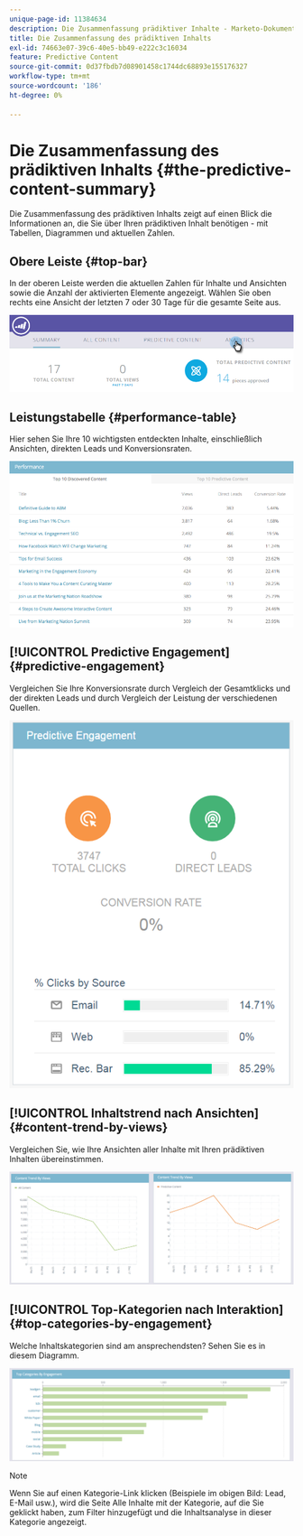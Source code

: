 ```yaml
---
unique-page-id: 11384634
description: Die Zusammenfassung prädiktiver Inhalte - Marketo-Dokumente - Produktdokumentation
title: Die Zusammenfassung des prädiktiven Inhalts
exl-id: 74663e07-39c6-40e5-bb49-e222c3c16034
feature: Predictive Content
source-git-commit: 0d37fbdb7d08901458c1744dc68893e155176327
workflow-type: tm+mt
source-wordcount: '186'
ht-degree: 0%

---
```


# Die Zusammenfassung des prädiktiven Inhalts {#the-predictive-content-summary}

Die Zusammenfassung des prädiktiven Inhalts zeigt auf einen Blick die Informationen an, die Sie über Ihren prädiktiven Inhalt benötigen - mit Tabellen, Diagrammen und aktuellen Zahlen.

## Obere Leiste {#top-bar}

In der oberen Leiste werden die aktuellen Zahlen für Inhalte und Ansichten sowie die Anzahl der aktivierten Elemente angezeigt. Wählen Sie oben rechts eine Ansicht der letzten 7 oder 30 Tage für die gesamte Seite aus.

![](assets/image2017-10-17-14-3a10-3a22.png)

## Leistungstabelle {#performance-table}

Hier sehen Sie Ihre 10 wichtigsten entdeckten Inhalte, einschließlich Ansichten, direkten Leads und Konversionsraten.

![](assets/image2017-10-3-10-3a4-3a40.png)

## [!UICONTROL Predictive Engagement] {#predictive-engagement}

Vergleichen Sie Ihre Konversionsrate durch Vergleich der Gesamtklicks und der direkten Leads und durch Vergleich der Leistung der verschiedenen Quellen.

![](assets/predictive-engagement-actual.png)

## [!UICONTROL Inhaltstrend nach Ansichten]  {#content-trend-by-views}

Vergleichen Sie, wie Ihre Ansichten aller Inhalte mit Ihren prädiktiven Inhalten übereinstimmen.

![](assets/4.png)

## [!UICONTROL Top-Kategorien nach Interaktion] {#top-categories-by-engagement}

Welche Inhaltskategorien sind am ansprechendsten? Sehen Sie es in diesem Diagramm.

![](assets/5.png)

>[!NOTE]
>
>Wenn Sie auf einen Kategorie-Link klicken (Beispiele im obigen Bild: Lead, E-Mail usw.), wird die Seite Alle Inhalte mit der Kategorie, auf die Sie geklickt haben, zum Filter hinzugefügt und die Inhaltsanalyse in dieser Kategorie angezeigt.
